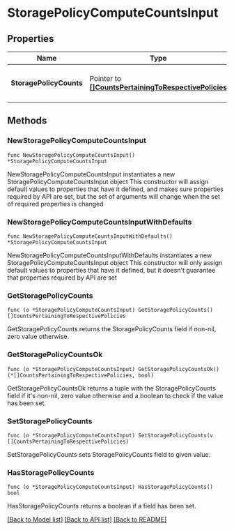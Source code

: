 # StoragePolicyComputeCountsInput

## Properties

Name | Type | Description | Notes
------------ | ------------- | ------------- | -------------
**StoragePolicyCounts** | Pointer to [**[]CountsPertainingToRespectivePolicies**](CountsPertainingToRespectivePolicies.md) | Counts for respective storage policies. | [optional] 

## Methods

### NewStoragePolicyComputeCountsInput

`func NewStoragePolicyComputeCountsInput() *StoragePolicyComputeCountsInput`

NewStoragePolicyComputeCountsInput instantiates a new StoragePolicyComputeCountsInput object
This constructor will assign default values to properties that have it defined,
and makes sure properties required by API are set, but the set of arguments
will change when the set of required properties is changed

### NewStoragePolicyComputeCountsInputWithDefaults

`func NewStoragePolicyComputeCountsInputWithDefaults() *StoragePolicyComputeCountsInput`

NewStoragePolicyComputeCountsInputWithDefaults instantiates a new StoragePolicyComputeCountsInput object
This constructor will only assign default values to properties that have it defined,
but it doesn't guarantee that properties required by API are set

### GetStoragePolicyCounts

`func (o *StoragePolicyComputeCountsInput) GetStoragePolicyCounts() []CountsPertainingToRespectivePolicies`

GetStoragePolicyCounts returns the StoragePolicyCounts field if non-nil, zero value otherwise.

### GetStoragePolicyCountsOk

`func (o *StoragePolicyComputeCountsInput) GetStoragePolicyCountsOk() (*[]CountsPertainingToRespectivePolicies, bool)`

GetStoragePolicyCountsOk returns a tuple with the StoragePolicyCounts field if it's non-nil, zero value otherwise
and a boolean to check if the value has been set.

### SetStoragePolicyCounts

`func (o *StoragePolicyComputeCountsInput) SetStoragePolicyCounts(v []CountsPertainingToRespectivePolicies)`

SetStoragePolicyCounts sets StoragePolicyCounts field to given value.

### HasStoragePolicyCounts

`func (o *StoragePolicyComputeCountsInput) HasStoragePolicyCounts() bool`

HasStoragePolicyCounts returns a boolean if a field has been set.


[[Back to Model list]](../README.md#documentation-for-models) [[Back to API list]](../README.md#documentation-for-api-endpoints) [[Back to README]](../README.md)


